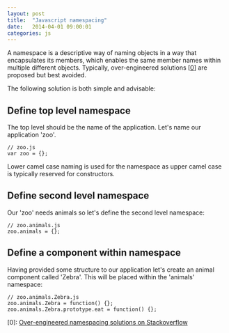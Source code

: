 ```yaml
---
layout: post
title:  "Javascript namespacing"
date:   2014-04-01 09:00:01
categories: js
---
```


<!-- minimising globals -->

A namespace is a descriptive way of naming objects in a way that encapsulates its members, which enables the same member names within multiple different objects. Typically, over-engineered solutions [[0](#ref0)] are proposed but best avoided.

The following solution is both simple and advisable:

## Define top level namespace

The top level should be the name of the application. Let's name our application 'zoo'.

	// zoo.js
	var zoo = {};

Lower camel case naming is used for the namespace as upper camel case is typically reserved for constructors.

## Define second level namespace

Our 'zoo' needs animals so let's define the second level namespace:

	// zoo.animals.js
	zoo.animals = {};

## Define a component within namespace

Having provided some structure to our application let's create an animal component called 'Zebra'. This will be placed within the 'animals' namespace:

	// zoo.animals.Zebra.js
	zoo.animals.Zebra = function() {};
	zoo.animals.Zebra.prototype.eat = function() {};

<a name="ref0"></a>[0]: [Over-engineered namespacing solutions on Stackoverflow](http://stackoverflow.com/questions/3410984/javascript-namespace)